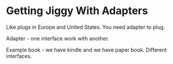 # Getting Jiggy With Adapters
Like plugs in Europe and United States. You need adapter to plug.

Adapter - one interface work with another.

Example book - we have kindle and we have paper book. Different interfaces.